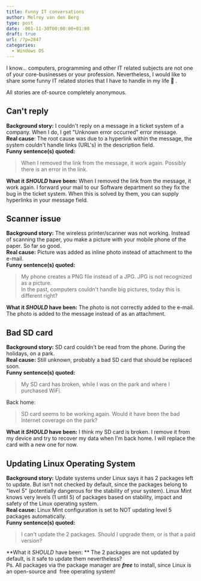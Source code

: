 ```yaml
---
title: Funny IT conversations
author: Melroy van den Berg
type: post
date: -001-11-30T00:00:00+01:00
draft: true
url: /?p=2847
categories:
  - Windows OS
---
```


I know&#8230; computers, programming and other IT related subjects are not one of your core-businesses or your profession. Nevertheless, I would like to share some funny IT related stories that I have to handle in my life 🙂 .

All stories are of-source completely anonymous.

## Can't reply

**Background story:** I couldn't reply on a message in a ticket system of a company. When I do, I get "Unknown error occurred" error message.  
**Real cause**: The root cause was due to a hyperlink within the message, the system couldn't handle links (URL's) in the description field.  
**Funny sentence(s) quoted:**

> When I removed the link from the message, it work again. Possibly there is an error in the link.

**What it _SHOULD_ have been:** When I removed the link from the message, it work again. I forward your mail to our Software department so they fix the bug in the ticket system. When this is solved by them, you can supply hyperlinks in your message field.

## Scanner issue

**Background story:** The wireless printer/scanner was not working. Instead of scanning the paper, you make a picture with your mobile phone of the paper. So far so good.  
**Real cause:** Picture was added as inline photo instead of attachment to the e-mail.  
**Funny sentence(s) quoted:**

> My phone creates a PNG file instead of a JPG. JPG is not recognized as a picture.  
> In the past, computers couldn't handle big pictures, today this is different right?

**What it _SHOULD_ have been:** The photo is not correctly added to the e-mail. The photo is added to the message instead of as an attachment.

## Bad SD card

**Background story:** SD card couldn't be read from the phone. During the holidays, on a park.  
**Real cause:** Still unknown, probably a bad SD card that should be replaced soon.  
**Funny sentence(s) quoted:**

> My SD card has broken, while I was on the park and where I purchased WiFi.

Back home:

> SD card seems to be working again. Would it have been the bad Internet coverage on the park?

**What it _SHOULD_ have been:** I think my SD card is broken. I remove it from my device and try to recover my data when I'm back home. I will replace the card with a new one for now.

## Updating Linux Operating System

**Background story:** Update systems under Linux says it has 2 packages left to update. But isn't not checked by default, since the packages belong to "level 5" (potentially dangerous for the stability of your system). Linux Mint knows very levels (1 until 5) of packages based on stability, impact and safety of the Linux operating system.  
**Real cause:** Linux Mint configuration is set to NOT updating level 5 packages automatically.  
**Funny sentence(s) quoted:**

> I can't update the 2 packages. Should I upgrade them, or is that a paid version?

**What it _SHOULD_ have been: ** The 2 packages are not updated by default, is it safe to update them nevertheless?  
Ps. All packages via the package manager are **_free_** to install, since Linux is an open-source and  free operating system!
